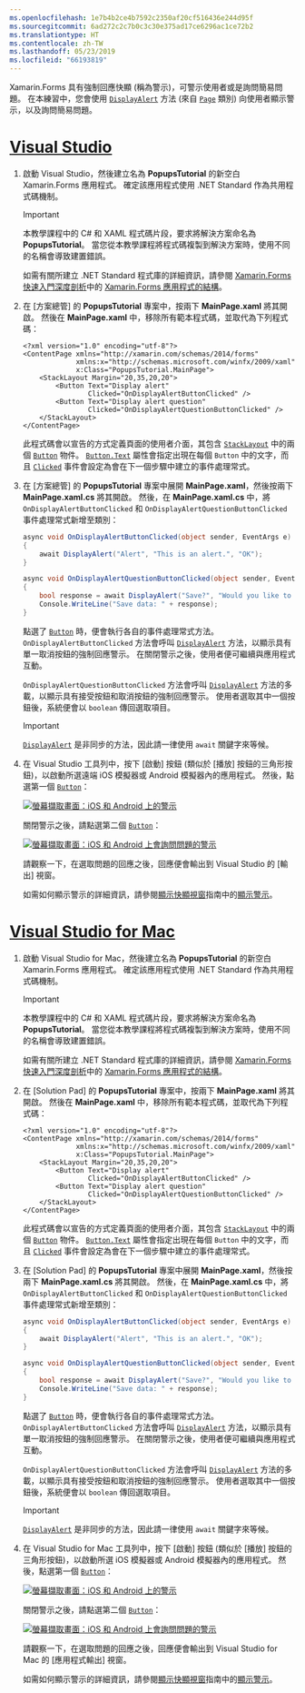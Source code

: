 ```yaml
---
ms.openlocfilehash: 1e7b4b2ce4b7592c2350af20cf516436e244d95f
ms.sourcegitcommit: 6ad272c2c7b0c3c30e375ad17ce6296ac1ce72b2
ms.translationtype: HT
ms.contentlocale: zh-TW
ms.lasthandoff: 05/23/2019
ms.locfileid: "66193819"
---
```

Xamarin.Forms 具有強制回應快顯 (稱為警示)，可警示使用者或是詢問簡易問題。 在本練習中，您會使用 [`DisplayAlert`](xref:Xamarin.Forms.Page.DisplayAlert*) 方法 (來自 [`Page`](xref:Xamarin.Forms.Page) 類別) 向使用者顯示警示，以及詢問簡易問題。

# <a name="visual-studiotabvswin"></a>[Visual Studio](#tab/vswin)

1. 啟動 Visual Studio，然後建立名為 **PopupsTutorial** 的新空白 Xamarin.Forms 應用程式。 確定該應用程式使用 .NET Standard 作為共用程式碼機制。

    > [!IMPORTANT]
    > 本教學課程中的 C# 和 XAML 程式碼片段，要求將解決方案命名為 **PopupsTutorial**。 當您從本教學課程將程式碼複製到解決方案時，使用不同的名稱會導致建置錯誤。

    如需有關所建立 .NET Standard 程式庫的詳細資訊，請參閱 [Xamarin.Forms 快速入門深度剖析](~/get-started/first-app/index.md)中的 [Xamarin.Forms 應用程式的結構](~/get-started/first-app/index.md)。

1. 在 [方案總管] 的 **PopupsTutorial** 專案中，按兩下 **MainPage.xaml** 將其開啟。 然後在 **MainPage.xaml** 中，移除所有範本程式碼，並取代為下列程式碼：

    ```xaml
    <?xml version="1.0" encoding="utf-8"?>
    <ContentPage xmlns="http://xamarin.com/schemas/2014/forms"
                 xmlns:x="http://schemas.microsoft.com/winfx/2009/xaml"
                 x:Class="PopupsTutorial.MainPage">
        <StackLayout Margin="20,35,20,20">
            <Button Text="Display alert"
                    Clicked="OnDisplayAlertButtonClicked" />
            <Button Text="Display alert question"
                    Clicked="OnDisplayAlertQuestionButtonClicked" />
        </StackLayout>
    </ContentPage>
    ```

    此程式碼會以宣告的方式定義頁面的使用者介面，其包含 [`StackLayout`](xref:Xamarin.Forms.StackLayout) 中的兩個 [`Button`](xref:Xamarin.Forms.Button) 物件。 [`Button.Text`](xref:Xamarin.Forms.Button.Text) 屬性會指定出現在每個 `Button` 中的文字，而且 [`Clicked`](xref:Xamarin.Forms.Button.Clicked) 事件會設定為會在下一個步驟中建立的事件處理常式。

1. 在 [方案總管] 的 **PopupsTutorial** 專案中展開 **MainPage.xaml**，然後按兩下 **MainPage.xaml.cs** 將其開啟。 然後，在 **MainPage.xaml.cs** 中，將 `OnDisplayAlertButtonClicked` 和 `OnDisplayAlertQuestionButtonClicked` 事件處理常式新增至類別：

    ```csharp
    async void OnDisplayAlertButtonClicked(object sender, EventArgs e)
    {
        await DisplayAlert("Alert", "This is an alert.", "OK");
    }

    async void OnDisplayAlertQuestionButtonClicked(object sender, EventArgs e)
    {
        bool response = await DisplayAlert("Save?", "Would you like to save your data?", "Yes", "No");
        Console.WriteLine("Save data: " + response);
    }
    ```

    點選了 [`Button`](xref:Xamarin.Forms.Button) 時，便會執行各自的事件處理常式方法。 `OnDisplayAlertButtonClicked` 方法會呼叫 [`DisplayAlert`](xref:Xamarin.Forms.Page.DisplayAlert*) 方法，以顯示具有單一取消按鈕的強制回應警示。 在關閉警示之後，使用者便可繼續與應用程式互動。

    `OnDisplayAlertQuestionButtonClicked` 方法會呼叫 [`DisplayAlert`](xref:Xamarin.Forms.Page.DisplayAlert*) 方法的多載，以顯示具有接受按鈕和取消按鈕的強制回應警示。 使用者選取其中一個按鈕後，系統便會以 `boolean` 傳回選取項目。

    > [!IMPORTANT]
    > [`DisplayAlert`](xref:Xamarin.Forms.Page.DisplayAlert*) 是非同步的方法，因此請一律使用 `await` 關鍵字來等候。

1. 在 Visual Studio 工具列中，按下 [啟動] 按鈕 (類似於 [播放] 按鈕的三角形按鈕)，以啟動所選遠端 iOS 模擬器或 Android 模擬器內的應用程式。 然後，點選第一個 [`Button`](xref:Xamarin.Forms.Button)：

    [![螢幕擷取畫面：iOS 和 Android 上的警示](../images/alert.png "警示")](../images/alert-large.png#lightbox "警示")

    關閉警示之後，請點選第二個 [`Button`](xref:Xamarin.Forms.Button)：

    [![螢幕擷取畫面：iOS 和 Android 上會詢問問題的警示](../images/alert-question.png "詢問問題的警示")](../images/alert-question-large.png#lightbox "詢問問題的警示")

    請觀察一下，在選取問題的回應之後，回應便會輸出到 Visual Studio 的 [輸出] 視窗。

    如需如何顯示警示的詳細資訊，請參閱[顯示快顯視窗](~/xamarin-forms/user-interface/pop-ups.md)指南中的[顯示警示](~/xamarin-forms/user-interface/pop-ups.md#display-an-alert)。

# <a name="visual-studio-for-mactabvsmac"></a>[Visual Studio for Mac](#tab/vsmac)

1. 啟動 Visual Studio for Mac，然後建立名為 **PopupsTutorial** 的新空白 Xamarin.Forms 應用程式。 確定該應用程式使用 .NET Standard 作為共用程式碼機制。

    > [!IMPORTANT]
    > 本教學課程中的 C# 和 XAML 程式碼片段，要求將解決方案命名為 **PopupsTutorial**。 當您從本教學課程將程式碼複製到解決方案時，使用不同的名稱會導致建置錯誤。

    如需有關所建立 .NET Standard 程式庫的詳細資訊，請參閱 [Xamarin.Forms 快速入門深度剖析](~/get-started/first-app/index.md)中的 [Xamarin.Forms 應用程式的結構](~/get-started/first-app/index.md)。

1. 在 [Solution Pad] 的 **PopupsTutorial** 專案中，按兩下 **MainPage.xaml** 將其開啟。 然後在 **MainPage.xaml** 中，移除所有範本程式碼，並取代為下列程式碼：

    ```xaml
    <?xml version="1.0" encoding="utf-8"?>
    <ContentPage xmlns="http://xamarin.com/schemas/2014/forms"
                 xmlns:x="http://schemas.microsoft.com/winfx/2009/xaml"
                 x:Class="PopupsTutorial.MainPage">
        <StackLayout Margin="20,35,20,20">
            <Button Text="Display alert"
                    Clicked="OnDisplayAlertButtonClicked" />
            <Button Text="Display alert question"
                    Clicked="OnDisplayAlertQuestionButtonClicked" />
        </StackLayout>
    </ContentPage>
    ```

    此程式碼會以宣告的方式定義頁面的使用者介面，其包含 [`StackLayout`](xref:Xamarin.Forms.StackLayout) 中的兩個 [`Button`](xref:Xamarin.Forms.Button) 物件。 [`Button.Text`](xref:Xamarin.Forms.Button.Text) 屬性會指定出現在每個 `Button` 中的文字，而且 [`Clicked`](xref:Xamarin.Forms.Button.Clicked) 事件會設定為會在下一個步驟中建立的事件處理常式。

1. 在 [Solution Pad] 的 **PopupsTutorial** 專案中展開 **MainPage.xaml**，然後按兩下 **MainPage.xaml.cs** 將其開啟。 然後，在 **MainPage.xaml.cs** 中，將 `OnDisplayAlertButtonClicked` 和 `OnDisplayAlertQuestionButtonClicked` 事件處理常式新增至類別：

    ```csharp
    async void OnDisplayAlertButtonClicked(object sender, EventArgs e)
    {
        await DisplayAlert("Alert", "This is an alert.", "OK");
    }

    async void OnDisplayAlertQuestionButtonClicked(object sender, EventArgs e)
    {
        bool response = await DisplayAlert("Save?", "Would you like to save your data?", "Yes", "No");
        Console.WriteLine("Save data: " + response);
    }
    ```

    點選了 [`Button`](xref:Xamarin.Forms.Button) 時，便會執行各自的事件處理常式方法。 `OnDisplayAlertButtonClicked` 方法會呼叫 [`DisplayAlert`](xref:Xamarin.Forms.Page.DisplayAlert*) 方法，以顯示具有單一取消按鈕的強制回應警示。 在關閉警示之後，使用者便可繼續與應用程式互動。

    `OnDisplayAlertQuestionButtonClicked` 方法會呼叫 [`DisplayAlert`](xref:Xamarin.Forms.Page.DisplayAlert*) 方法的多載，以顯示具有接受按鈕和取消按鈕的強制回應警示。 使用者選取其中一個按鈕後，系統便會以 `boolean` 傳回選取項目。

    > [!IMPORTANT]
    > [`DisplayAlert`](xref:Xamarin.Forms.Page.DisplayAlert*) 是非同步的方法，因此請一律使用 `await` 關鍵字來等候。

1. 在 Visual Studio for Mac 工具列中，按下 [啟動] 按鈕 (類似於 [播放] 按鈕的三角形按鈕)，以啟動所選 iOS 模擬器或 Android 模擬器內的應用程式。 然後，點選第一個 [`Button`](xref:Xamarin.Forms.Button)：

    [![螢幕擷取畫面：iOS 和 Android 上的警示](../images/alert.png "警示")](../images/alert-large.png#lightbox "警示")

    關閉警示之後，請點選第二個 [`Button`](xref:Xamarin.Forms.Button)：

    [![螢幕擷取畫面：iOS 和 Android 上會詢問問題的警示](../images/alert-question.png "詢問問題的警示")](../images/alert-question-large.png#lightbox "詢問問題的警示")

    請觀察一下，在選取問題的回應之後，回應便會輸出到 Visual Studio for Mac 的 [應用程式輸出] 視窗。

    如需如何顯示警示的詳細資訊，請參閱[顯示快顯視窗](~/xamarin-forms/user-interface/pop-ups.md)指南中的[顯示警示](~/xamarin-forms/user-interface/pop-ups.md#display-an-alert)。
